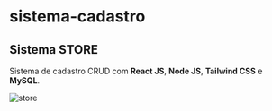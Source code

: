 # sistema-cadastro
 
## Sistema **STORE** 

Sistema de cadastro CRUD com **React JS**, **Node JS**, **Tailwind CSS** e **MySQL**.

![store](https://user-images.githubusercontent.com/19657197/147592003-b8b852d2-1e38-4552-a2af-a412e6b6ba4b.png)
